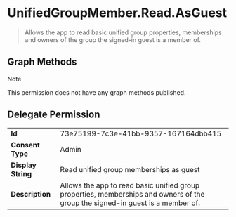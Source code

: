 # UnifiedGroupMember.Read.AsGuest

> Allows the app to read basic unified group properties, memberships and owners of the group the signed-in guest is a member of.
## Graph Methods

> [!NOTE]
> This permission does not have any graph methods published.

## Delegate Permission
|||
|-|-|
|**Id**|73e75199-7c3e-41bb-9357-167164dbb415|
|**Consent Type**|Admin|
|**Display String**|Read unified group memberships as guest|
|**Description**|Allows the app to read basic unified group properties, memberships and owners of the group the signed-in guest is a member of.|
